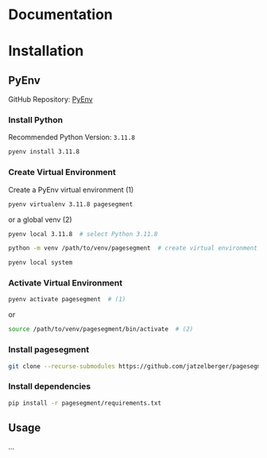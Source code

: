 # Documentation

# Installation

## PyEnv
GitHub Repository: [PyEnv](https://github.com/pyenv/pyenv)

### Install Python
Recommended Python Version: `3.11.8`
```bash
pyenv install 3.11.8
```
### Create Virtual Environment
Create a PyEnv virtual environment (1)
```bash
pyenv virtualenv 3.11.8 pagesegment
```
or a global venv (2) 
```bash
pyenv local 3.11.8  # select Python 3.11.8
```
```bash
python -m venv /path/to/venv/pagesegment  # create virtual environment
```
```bash
pyenv local system
```

### Activate Virtual Environment
```bash
pyenv activate pagesegment  # (1)
```
or
```bash
source /path/to/venv/pagesegment/bin/activate  # (2)
```

### Install pagesegment
```bash
git clone --recurse-submodules https://github.com/jatzelberger/pagesegment.git
```

### Install dependencies
```bash
pip install -r pagesegment/requirements.txt
```

## Usage
...